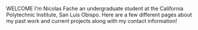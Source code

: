 WELCOME
I'm Nicolas Fache an undergraduate student at the California Polytechnic Institute, San Luis Obispo.
Here are a few different pages about my past work and current projects along with my contact information!
